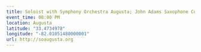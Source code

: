 ```yaml
---
title: Soloist with Symphony Orchestra Augusta; John Adams Saxophone Concerto
event_time: 08:00 PM
location: Augusta
latitude: "33.4734978"
longitude: "-82.01051480000001"
url: http://soaugusta.org
---
```

